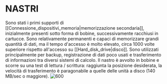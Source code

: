 # NASTRI
Sono stati i primi supporti di [[Connessione_dispositivi_memoria|memorizzazione secondaria]], inizialmente presenti sotto forma di bobine, successivamente racchiusi in cartucce.
Sono relativamente permanenti e capaci di memorizzare grandi quantità di dati, ma il tempo d'accesso è molto elevato, circa 1000 volte superiore rispetto all'accesso su [[Hard_disk_drive|disco]]. Sono utilizzati principalmente per backup, registrazione di dati poco usati e trasferimento di informazioni tra diversi sistemi di calcolo.
Il nastro è avvolto in bobine e scorre su una test di lettura / scrittura: raggiunta la posizione desiderata, la velocità di trasferimento è paragonabile a quelle delle unità a disco (140 MB/sec o maggiore).
![600](nastri.png)